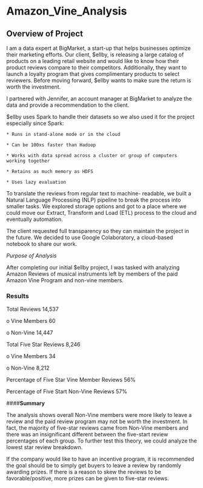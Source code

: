 # **Amazon_Vine_Analysis**

## **Overview of Project**

I am a data expert at BigMarket, a start-up that helps businesses optimize their marketing efforts. Our client, $ellby, is releasing a large catalog of products on a leading retail website and would like to know how their product reviews compare to their competitors. Additionally, they want to launch a loyalty program that gives complimentary products to select reviewers. Before moving forward, $ellby wants to make sure the return is worth the investment.

I partnered with Jennifer, an account manager at BigMarket to analyze the data and provide a recommendation to the client.

$ellby uses Spark to handle their datasets so we also used it for the project especially since Spark:

    * Runs in stand-alone mode or in the cloud

    * Can be 100xs faster than Hadoop

    * Works with data spread across a cluster or group of computers working together

    * Retains as much memory as HDFS

    * Uses lazy evaluation

To translate the reviews from regular text to machine- readable, we built a Natural Language Processing (NLP) pipeline to break the process into smaller tasks. We explored storage options and got to a place where we could move our Extract, Transform and Load (ETL) process to the cloud and eventually automation.

The client requested full transparency so they can maintain the project in the future. We decided to use Google Colaboratory, a cloud-based notebook to share our work.

*Purpose of Analysis*

After completing our initial $ellby project, I was tasked with analyzing Amazon Reviews of musical instruments left by members of the paid Amazon Vine Program and non-vine members.

### **Results**

Total Reviews 14,537

  o Vine Members 60

  o Non-Vine 14,447

Total Five Star Reviews 8,246

  o Vine Members 34

  o Non-Vine 8,212

Percentage of Five Star Vine Member Reviews 56%

Percentage of Five Start Non-Vine Reviews 57%

####**Summary**

The analysis shows overall Non-Vine members were more likely to leave a review and the paid review program may not be worth the investment. In fact, the majority of five-star reviews came from Non-Vine members and there was an insignificant different between the five-start review percentages of each group. To further test this theory, we could analyze the lowest star review breakdown. 

If the company would like to have an incentive program, it is recommended the goal should be to simply get buyers to leave a review by randomly awarding prizes. If there is a reason to skew the reviews to be favorable/positive, more prizes can be given to five-star reviews. 
